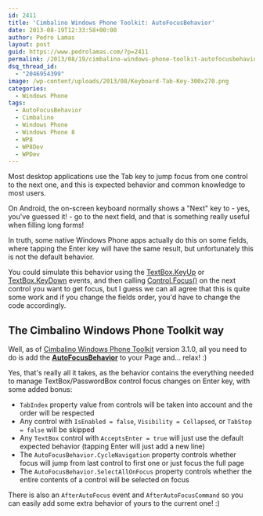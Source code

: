 ```yaml
---
id: 2411
title: 'Cimbalino Windows Phone Toolkit: AutoFocusBehavior'
date: 2013-08-19T12:33:58+00:00
author: Pedro Lamas
layout: post
guid: https://www.pedrolamas.com/?p=2411
permalink: /2013/08/19/cimbalino-windows-phone-toolkit-autofocusbehavior/
dsq_thread_id:
  - "2046954399"
image: /wp-content/uploads/2013/08/Keyboard-Tab-Key-300x270.png
categories:
  - Windows Phone
tags:
  - AutoFocusBehavior
  - Cimbalino
  - Windows Phone
  - Windows Phone 8
  - WP8
  - WP8Dev
  - WPDev
---
```

Most desktop applications use the Tab key to jump focus from one control to the next one, and this is expected behavior and common knowledge to most users.

On Android, the on-screen keyboard normally shows a "Next" key to - yes, you've guessed it! - go to the next field, and that is something really useful when filling long forms!

In truth, some native Windows Phone apps actually do this on some fields, where tapping the Enter key will have the same result, but unfortunately this is not the default behavior.

You could simulate this behavior using the [TextBox.KeyUp](http://msdn.microsoft.com/en-us/library/windowsphone/develop/system.windows.controls.textbox.onkeyup%28v=vs.105%29.aspx) or [TextBox.KeyDown](http://msdn.microsoft.com/en-us/library/windowsphone/develop/system.windows.controls.textbox.onkeydown%28v=vs.105%29.aspx) events, and then calling [Control.Focus()](http://msdn.microsoft.com/en-us/library/windowsphone/develop/system.windows.controls.control.focus(v=vs.105).aspx) on the next control you want to get focus, but I guess we can all agree that this is quite some work and if you change the fields order, you'd have to change the code accordingly.

## The Cimbalino Windows Phone Toolkit way

Well, as of [Cimbalino Windows Phone Toolkit](http://cimbalino.org) version 3.1.0, all you need to do is add the [**AutoFocusBehavior**](https://github.com/Cimbalino/Cimbalino-Phone-Toolkit/blob/master/src/Cimbalino.Phone.Toolkit%20(WP71)/Behaviors/AutoFocusBehavior.cs) to your Page and... relax! :)

Yes, that's really all it takes, as the behavior contains the everything needed to manage TextBox/PasswordBox control focus changes on Enter key, with some added bonus:

* `TabIndex` property value from controls will be taken into account and the order will be respected
* Any control with `IsEnabled = false`, `Visibility = Collapsed`, or `TabStop = false` will be skipped
* Any `TextBox` control with `AcceptsEnter = true` will just use the default expected behavior (tapping Enter will just add a new line)
* The `AutoFocusBehavior.CycleNavigation` property controls whether focus will jump from last control to first one or just focus the full page
* The `AutoFocusBehavior.SelectAllOnFocus` property controls whether the entire contents of a control will be selected on focus

There is also an `AfterAutoFocus` event and `AfterAutoFocusCommand` so you can easily add some extra behavior of yours to the current one! :)
